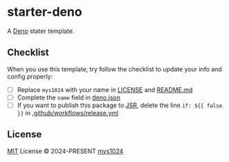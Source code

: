 # starter-deno

A [Deno](https://deno.com/) stater template.

## Checklist

When you use this template, try follow the checklist to update your info and config properly:

- [ ] Replace `mys1024` with your name in [LICENSE](LICENSE) and [README.md](README.md)
- [ ] Complete the `name` field in [deno.json](deno.json)
- [ ] If you want to publish this package to [JSR](https://jsr.io), delete the line `if: ${{ false }}` in [.github/workflows/release.yml](.github/workflows/release.yml)

## License

[MIT](./LICENSE) License &copy; 2024-PRESENT [mys1024](https://github.com/mys1024)
